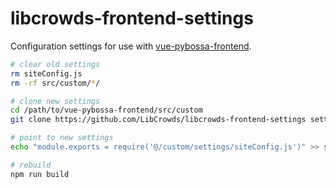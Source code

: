 # libcrowds-frontend-settings

Configuration settings for use with
[vue-pybossa-frontend](https://github.com/LibCrowds/vue-pybossa-frontend).

``` bash
# clear old settings
rm siteConfig.js
rm -rf src/custom/*/

# clone new settings
cd /path/to/vue-pybossa-frontend/src/custom
git clone https://github.com/LibCrowds/libcrowds-frontend-settings settings

# point to new settings
echo "module.exports = require('@/custom/settings/siteConfig.js')" >> siteConfig.js

# rebuild
npm run build
```
